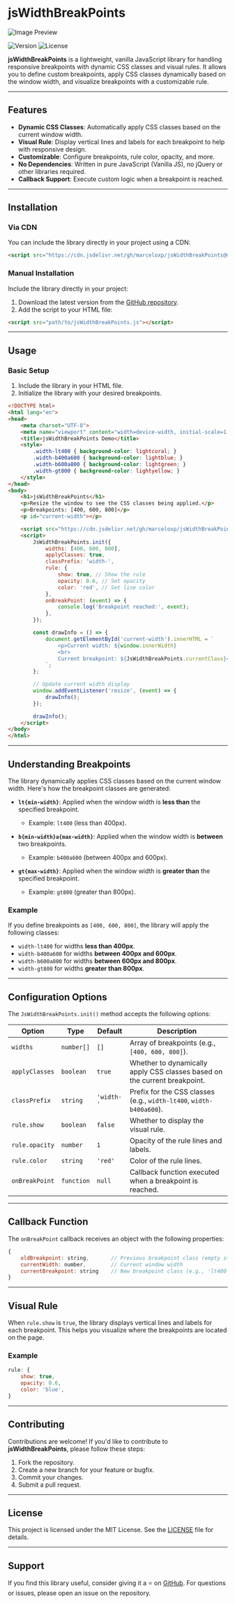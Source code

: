 # jsWidthBreakPoints

![Image Preview](https://raw.githubusercontent.com/marceloxp/jsWidthBreakPoints/refs/heads/main/images/jsWidthBreakPoints.png)

![Version](https://img.shields.io/github/package-json/v/marceloxp/jsWidthBreakPoints)
![License](https://img.shields.io/github/license/marceloxp/jsWidthBreakPoints)

**jsWidthBreakPoints** is a lightweight, vanilla JavaScript library for handling responsive breakpoints with dynamic CSS classes and visual rules. It allows you to define custom breakpoints, apply CSS classes dynamically based on the window width, and visualize breakpoints with a customizable rule.

---

## Features

- **Dynamic CSS Classes**: Automatically apply CSS classes based on the current window width.
- **Visual Rule**: Display vertical lines and labels for each breakpoint to help with responsive design.
- **Customizable**: Configure breakpoints, rule color, opacity, and more.
- **No Dependencies**: Written in pure JavaScript (Vanilla JS), no jQuery or other libraries required.
- **Callback Support**: Execute custom logic when a breakpoint is reached.

---

## Installation

### Via CDN
You can include the library directly in your project using a CDN:

```html
<script src="https://cdn.jsdelivr.net/gh/marceloxp/jsWidthBreakPoints@main/dist/jsWidthBreakPoints.min.js"></script>
```

### Manual Installation
Include the library directly in your project:

1. Download the latest version from the [GitHub repository](https://github.com/marceloxp/jsWidthBreakPoints).
2. Add the script to your HTML file:

```html
<script src="path/to/jsWidthBreakPoints.js"></script>
```

---

## Usage

### Basic Setup
1. Include the library in your HTML file.
2. Initialize the library with your desired breakpoints.

```html
<!DOCTYPE html>
<html lang="en">
<head>
    <meta charset="UTF-8">
    <meta name="viewport" content="width=device-width, initial-scale=1.0">
    <title>jsWidthBreakPoints Demo</title>
    <style>
        .width-lt400 { background-color: lightcoral; }
        .width-b400a600 { background-color: lightblue; }
        .width-b600a800 { background-color: lightgreen; }
        .width-gt800 { background-color: lightyellow; }
    </style>
</head>
<body>
    <h1>jsWidthBreakPoints</h1>
    <p>Resize the window to see the CSS classes being applied.</p>
    <p>Breakpoints: [400, 600, 800]</p>
    <p id="current-width"></p>

    <script src="https://cdn.jsdelivr.net/gh/marceloxp/jsWidthBreakPoints@main/dist/jsWidthBreakPoints.min.js"></script>
    <script>
        JsWidthBreakPoints.init({
            widths: [400, 600, 800],
            applyClasses: true,
            classPrefix: 'width-',
            rule: {
                show: true, // Show the rule
                opacity: 0.6, // Set opacity
                color: 'red', // Set line color
            },
            onBreakPoint: (event) => {
                console.log('Breakpoint reached:', event);
            },
        });

        const drawInfo = () => {
            document.getElementById('current-width').innerHTML = `
                <p>Current width: ${window.innerWidth}
                <br>
                Current breakpoint: ${JsWidthBreakPoints.currentClass}</p>
            `;
        };

        // Update current width display
        window.addEventListener('resize', (event) => {
            drawInfo();
        });

        drawInfo();
    </script>
</body>
</html>
```

---

## Understanding Breakpoints

The library dynamically applies CSS classes based on the current window width. Here's how the breakpoint classes are generated:

- **`lt{min-width}`**: Applied when the window width is **less than** the specified breakpoint.
  - Example: `lt400` (less than 400px).

- **`b{min-width}a{max-width}`**: Applied when the window width is **between** two breakpoints.
  - Example: `b400a600` (between 400px and 600px).

- **`gt{max-width}`**: Applied when the window width is **greater than** the specified breakpoint.
  - Example: `gt800` (greater than 800px).

### Example
If you define breakpoints as `[400, 600, 800]`, the library will apply the following classes:

- `width-lt400` for widths **less than 400px**.
- `width-b400a600` for widths **between 400px and 600px**.
- `width-b600a800` for widths **between 600px and 800px**.
- `width-gt800` for widths **greater than 800px**.

---

## Configuration Options

The `JsWidthBreakPoints.init()` method accepts the following options:

| Option         | Type       | Default       | Description                                                                 |
|----------------|------------|---------------|-----------------------------------------------------------------------------|
| `widths`       | `number[]` | `[]`          | Array of breakpoints (e.g., `[400, 600, 800]`).                            |
| `applyClasses` | `boolean`  | `true`        | Whether to dynamically apply CSS classes based on the current breakpoint.  |
| `classPrefix`  | `string`   | `'width-'`    | Prefix for the CSS classes (e.g., `width-lt400`, `width-b400a600`).         |
| `rule.show`    | `boolean`  | `false`       | Whether to display the visual rule.                                        |
| `rule.opacity` | `number`   | `1`           | Opacity of the rule lines and labels.                                      |
| `rule.color`   | `string`   | `'red'`       | Color of the rule lines.                                                   |
| `onBreakPoint` | `function` | `null`        | Callback function executed when a breakpoint is reached.                   |

---

## Callback Function

The `onBreakPoint` callback receives an object with the following properties:

```javascript
{
    oldBreakpoint: string,       // Previous breakpoint class (empty string on initialization)
    currentWidth: number,        // Current window width
    currentBreakpoint: string    // New breakpoint class (e.g., 'lt400', 'b600a800')
}
```

---

## Visual Rule

When `rule.show` is `true`, the library displays vertical lines and labels for each breakpoint. This helps you visualize where the breakpoints are located on the page.

### Example
```javascript
rule: {
    show: true,
    opacity: 0.6,
    color: 'blue',
}
```

---

## Contributing

Contributions are welcome! If you'd like to contribute to **jsWidthBreakPoints**, please follow these steps:

1. Fork the repository.
2. Create a new branch for your feature or bugfix.
3. Commit your changes.
4. Submit a pull request.

---

## License

This project is licensed under the MIT License. See the [LICENSE](LICENSE) file for details.

---

## Support

If you find this library useful, consider giving it a ⭐️ on [GitHub](https://github.com/marceloxp/jsWidthBreakPoints). For questions or issues, please open an issue on the repository.
